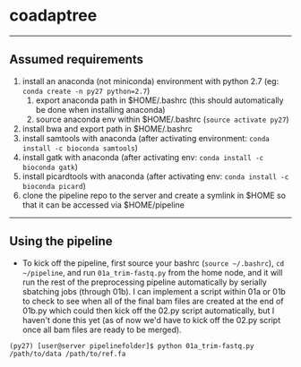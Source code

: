 # coadaptree
-----
## Assumed requirements
1. install an anaconda (not miniconda) environment with python 2.7 (eg: `conda create -n py27 python=2.7`)
    1. export anaconda path in $HOME/.bashrc (this should automatically be done when installing anaconda)
    1. source anaconda env within $HOME/.bashrc (`source activate py27`)
1. install bwa and export path in $HOME/.bashrc
1. install samtools with anaconda (after activating environment: `conda install -c bioconda samtools`)
1. install gatk with anaconda (after activating env: `conda install -c bioconda gatk`)
1. install picardtools with anaconda (after activating env: `conda install -c bioconda picard`)
1. clone the pipeline repo to the server and create a symlink in $HOME so that it can be accessed via $HOME/pipeline

-----

## Using the pipeline
- To kick off the pipeline, first source your bashrc (`source ~/.bashrc`), `cd ~/pipeline`, and run `01a_trim-fastq.py` from the home node, and it will run the rest of the preprocessing pipeline automatically by serially sbatching jobs (through 01b). I can implement a script within 01a or 01b to check to see when all of the final bam files are created at the end of 01b.py which could then kick off the 02.py script automatically, but I haven't done this yet (as of now we'd have to kick off the 02.py script once all bam files are ready to be merged).

`(py27) [user@server pipelinefolder]$ python 01a_trim-fastq.py /path/to/data /path/to/ref.fa`
